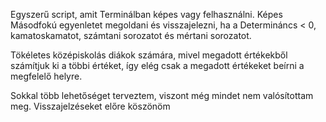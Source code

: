 Egyszerű script, amit Terminálban képes vagy felhasználni. 
Képes Másodfokú egyenletet megoldani és visszajelezni, ha a Determináncs < 0, 
kamatoskamatot, számtani sorozatot és mértani sorozatot. 

Tökéletes középiskolás diákok számára, mivel megadott értékekből számítjuk ki a többi értéket, 
így elég csak a megadott értékeket beírni a megfelelő helyre.

Sokkal több lehetőséget terveztem, viszont még mindet nem valósítottam meg.
Visszajelzéseket előre köszönöm
